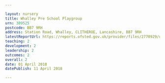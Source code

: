 ```yaml
---

layout: nursery
title: Whalley Pre School Playgroup
urn: 309525
postcode: BB7 9RH
address: Station Road, Whalley, CLITHEROE, Lancashire, BB7 9RH
latestReportUrl: https://reports.ofsted.gov.uk/provider/files/2770929/urn/309525.pdf
teaching: 2
development: 2
leadership: 2
outcomes: 2
overall: 2
date: 01 April 2018 
datePublish: 11 April 2018

---
```

